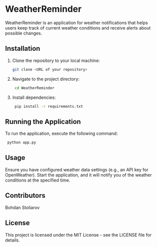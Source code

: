 # WeatherReminder

WeatherReminder is an application for weather notifications that helps users keep track of current weather conditions and receive alerts about possible changes.

## Installation

1. Clone the repository to your local machine:
   ```bash
   git clone <URL of your repository>
2. Navigate to the project directory:
   ```bash
    cd WeatherReminder
3. Install dependencies:
   ```bash
    pip install -r requirements.txt
   
## Running the Application

To run the application, execute the following command:
   ```bash
    python app.py
   ```

## Usage

Ensure you have configured weather data settings (e.g., an API key for OpenWeather).
Start the application, and it will notify you of the weather conditions at the specified time.

## Contributors

Bohdan Stoliarov

## License

This project is licensed under the MIT License - see the LICENSE file for details.





